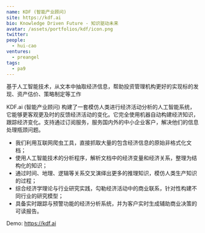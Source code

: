 ```yaml
---
name: KDF (智能产业顾问)
site: https://kdf.ai
bio: Knowledge Driven Future - 知识驱动未来
avatar: /assets/portfolios/kdf/icon.png
twitter: 
people:
  - hui-cao
ventures:
  - preangel
tags:
  - pa9
---
```


基于人工智能技术，从文本中抽取经济信息，帮助投资管理机构更好的实现标的发现、资产估价、策略制定等工作

KDF.ai (智能产业顾问) 构建了一套模仿人类进行经济活动分析的人工智能系统，它能够更客观更及时的反馈经济活动的变化。它完全使用机器自动构建经济知识，跟踪经济变化。支持通过订阅服务，服务国内外的中小企业客户，解决他们的信息处理瓶颈问题。

- 我们利用互联网爬虫工具，直接抓取大量的包含经济信息的原始非格式化文档；
- 使用人工智能技术的分析程序，解析文档中的经济变量和经济关系，整理为结构化的知识；
- 通过时间、地理、逻辑等关系交叉演绎出更多的推理知识，模仿人类生产知识的过程；
- 综合经济学理论与行业研究实践，勾勒经济活动中的商业联系，针对性构建不同行业的研究模型；
- 具备实时跟踪与预警功能的经济分析系统，并为客户实时生成辅助商业决策的可读报告。

Demo: <https://kdf.ai>
